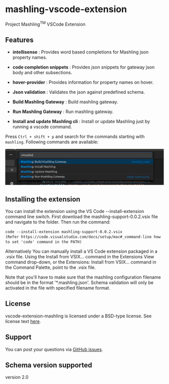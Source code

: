 # mashling-vscode-extension

Project Mashling<sup>TM</sup> VSCode Extension

## Features

* __intellisense__ : Provides word based completions for Mashling json property names.

* __code completion snippets__ : Provides json snippets for gateway json body and other subsections.

* __hover-provider__ : Provides information for property names on hover.

* __Json validation__ : Validates the json against predefined schema.

* __Build Mashling Gateway__ : Build mashling gateway. 

* __Run Mashling Gateway__ : Run mashling gateway. 

* __Install and update Mashling cli__ : Install or update Mashling just by running a vscode command.

Press `Ctrl + shift + p` and search for the commands starting with `mashling`. Following commands are available:

![mashling-command-list.png](extras/mashling-command-list.png?raw=true)

## Installing the extension

You can install the extension using the VS Code --install-extension command line switch.
First download the mashling-support-0.0.2.vsix file and navigate to the folder. Then run the command:

```
code --install-extension mashling-support-0.0.2.vsix
(Refer https://code.visualstudio.com/docs/setup/mac#_command-line how to set 'code' command in the PATH)
```
Alternatively You can manually install a VS Code extension packaged in a .vsix file. Using the Install from VSIX... command in the Extensions View command drop-down, or the Extensions: Install from VSIX... command in the Command Palette, point to the .vsix file.

Note that you'll have to make sure that the mashling configuration filename should be in the format '*.mashling.json'.
Schema validation will only be activated in the file with specified filename format.

## License
vscode-extension-mashling is licensed under a BSD-type license. See license text [here](https://github.com/TIBCOSoftware/vscode-extension-mashling/blob/master/TIBCO%20LICENSE.txt).

## Support
You can post your questions via [GitHub issues](https://github.com/TIBCOSoftware/vscode-extension-mashling/issues).

## Schema version supported
version 2.0

